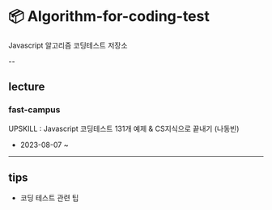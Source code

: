 # 📦 Algorithm-for-coding-test
Javascript 알고리즘 코딩테스트 저장소

--

## lecture
### fast-campus
UPSKILL : Javascript 코딩테스트 131개 예제 & CS지식으로 끝내기 (나동빈)
- 2023-08-07 ~

---

## tips
- 코딩 테스트 관련 팁
